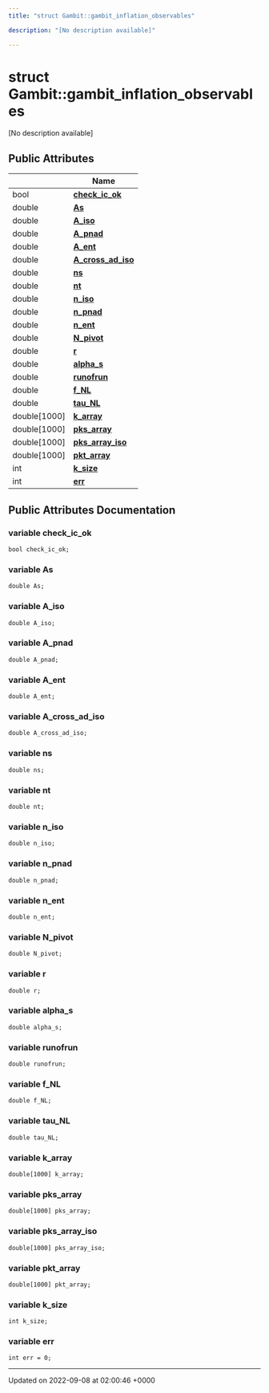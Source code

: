 ```yaml
---
title: "struct Gambit::gambit_inflation_observables"

description: "[No description available]"

---
```


# struct Gambit::gambit_inflation_observables



[No description available]

## Public Attributes

|                | Name           |
| -------------- | -------------- |
| bool | **[check_ic_ok](/documentation/code/classes/structgambit_1_1gambit__inflation__observables/#variable-gambitgambit-inflation-observables-check-ic-ok)**  |
| double | **[As](/documentation/code/classes/structgambit_1_1gambit__inflation__observables/#variable-gambitgambit-inflation-observables-as)**  |
| double | **[A_iso](/documentation/code/classes/structgambit_1_1gambit__inflation__observables/#variable-gambitgambit-inflation-observables-a-iso)**  |
| double | **[A_pnad](/documentation/code/classes/structgambit_1_1gambit__inflation__observables/#variable-gambitgambit-inflation-observables-a-pnad)**  |
| double | **[A_ent](/documentation/code/classes/structgambit_1_1gambit__inflation__observables/#variable-gambitgambit-inflation-observables-a-ent)**  |
| double | **[A_cross_ad_iso](/documentation/code/classes/structgambit_1_1gambit__inflation__observables/#variable-gambitgambit-inflation-observables-a-cross-ad-iso)**  |
| double | **[ns](/documentation/code/classes/structgambit_1_1gambit__inflation__observables/#variable-gambitgambit-inflation-observables-ns)**  |
| double | **[nt](/documentation/code/classes/structgambit_1_1gambit__inflation__observables/#variable-gambitgambit-inflation-observables-nt)**  |
| double | **[n_iso](/documentation/code/classes/structgambit_1_1gambit__inflation__observables/#variable-gambitgambit-inflation-observables-n-iso)**  |
| double | **[n_pnad](/documentation/code/classes/structgambit_1_1gambit__inflation__observables/#variable-gambitgambit-inflation-observables-n-pnad)**  |
| double | **[n_ent](/documentation/code/classes/structgambit_1_1gambit__inflation__observables/#variable-gambitgambit-inflation-observables-n-ent)**  |
| double | **[N_pivot](/documentation/code/classes/structgambit_1_1gambit__inflation__observables/#variable-gambitgambit-inflation-observables-n-pivot)**  |
| double | **[r](/documentation/code/classes/structgambit_1_1gambit__inflation__observables/#variable-gambitgambit-inflation-observables-r)**  |
| double | **[alpha_s](/documentation/code/classes/structgambit_1_1gambit__inflation__observables/#variable-gambitgambit-inflation-observables-alpha-s)**  |
| double | **[runofrun](/documentation/code/classes/structgambit_1_1gambit__inflation__observables/#variable-gambitgambit-inflation-observables-runofrun)**  |
| double | **[f_NL](/documentation/code/classes/structgambit_1_1gambit__inflation__observables/#variable-gambitgambit-inflation-observables-f-nl)**  |
| double | **[tau_NL](/documentation/code/classes/structgambit_1_1gambit__inflation__observables/#variable-gambitgambit-inflation-observables-tau-nl)**  |
| double[1000] | **[k_array](/documentation/code/classes/structgambit_1_1gambit__inflation__observables/#variable-gambitgambit-inflation-observables-k-array)**  |
| double[1000] | **[pks_array](/documentation/code/classes/structgambit_1_1gambit__inflation__observables/#variable-gambitgambit-inflation-observables-pks-array)**  |
| double[1000] | **[pks_array_iso](/documentation/code/classes/structgambit_1_1gambit__inflation__observables/#variable-gambitgambit-inflation-observables-pks-array-iso)**  |
| double[1000] | **[pkt_array](/documentation/code/classes/structgambit_1_1gambit__inflation__observables/#variable-gambitgambit-inflation-observables-pkt-array)**  |
| int | **[k_size](/documentation/code/classes/structgambit_1_1gambit__inflation__observables/#variable-gambitgambit-inflation-observables-k-size)**  |
| int | **[err](/documentation/code/classes/structgambit_1_1gambit__inflation__observables/#variable-gambitgambit-inflation-observables-err)**  |

## Public Attributes Documentation

### variable check_ic_ok

```
bool check_ic_ok;
```


### variable As

```
double As;
```


### variable A_iso

```
double A_iso;
```


### variable A_pnad

```
double A_pnad;
```


### variable A_ent

```
double A_ent;
```


### variable A_cross_ad_iso

```
double A_cross_ad_iso;
```


### variable ns

```
double ns;
```


### variable nt

```
double nt;
```


### variable n_iso

```
double n_iso;
```


### variable n_pnad

```
double n_pnad;
```


### variable n_ent

```
double n_ent;
```


### variable N_pivot

```
double N_pivot;
```


### variable r

```
double r;
```


### variable alpha_s

```
double alpha_s;
```


### variable runofrun

```
double runofrun;
```


### variable f_NL

```
double f_NL;
```


### variable tau_NL

```
double tau_NL;
```


### variable k_array

```
double[1000] k_array;
```


### variable pks_array

```
double[1000] pks_array;
```


### variable pks_array_iso

```
double[1000] pks_array_iso;
```


### variable pkt_array

```
double[1000] pkt_array;
```


### variable k_size

```
int k_size;
```


### variable err

```
int err = 0;
```


-------------------------------

Updated on 2022-09-08 at 02:00:46 +0000